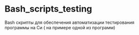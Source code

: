 # Bash_scripts_testing
Bash скрипты для обеспечения автоматизации тестирования программы на Си ( на примере одной из программ)
